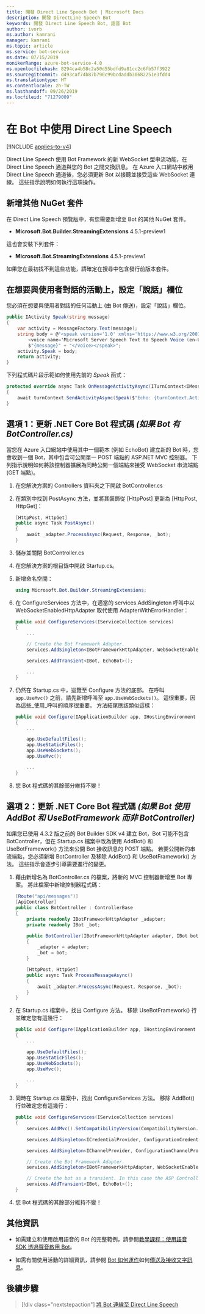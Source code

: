 ```yaml
---
title: 開發 Direct Line Speech Bot | Microsoft Docs
description: 開發 DirectLine Speech Bot
keywords: 開發 Direct Line Speech Bot, 語音 Bot
author: ivorb
ms.author: kamrani
manager: kamrani
ms.topic: article
ms.service: bot-service
ms.date: 07/15/2019
monikerRange: azure-bot-service-4.0
ms.openlocfilehash: 8294ca4b58c2a50d55bdfd9a81cc2c6fb57f3922
ms.sourcegitcommit: d493caf74b87b790c99bcdaddb30682251e3fdd4
ms.translationtype: HT
ms.contentlocale: zh-TW
ms.lasthandoff: 09/26/2019
ms.locfileid: "71279009"
---
```

# <a name="use-direct-line-speech-in-your-bot"></a>在 Bot 中使用 Direct Line Speech

[!INCLUDE [applies-to-v4](includes/applies-to.md)]

Direct Line Speech 使用 Bot Framework 的新 WebSocket 型串流功能，在 Direct Line Speech 通道與您的 Bot 之間交換訊息。 在 Azure 入口網站中啟用 Direct Line Speech 通道後，您必須更新 Bot 以接聽並接受這些 WebSocket 連線。 這些指示說明如何執行這項操作。

## <a name="add-additional-nuget-packages"></a>新增其他 NuGet 套件

在 Direct Line Speech 預覽版中，有您需要新增至 Bot 的其他 NuGet 套件。

- **Microsoft.Bot.Builder.StreamingExtensions** 4.5.1-preview1

這也會安裝下列套件：

- **Microsoft.Bot.StreamingExtensions** 4.5.1-preview1

如果您在最初找不到這些功能，請確定在搜尋中包含發行前版本套件。

## <a name="set-the-speak-field-on-activities-you-want-spoken-to-the-user"></a>在想要與使用者對話的活動上，設定「說話」欄位

您必須在想要與使用者對話的任何活動上 (由 Bot 傳送)，設定「說話」欄位。

```cs
public IActivity Speak(string message)
{
    var activity = MessageFactory.Text(message);
    string body = @"<speak version='1.0' xmlns='https://www.w3.org/2001/10/synthesis' xml:lang='en-US'>
        <voice name='Microsoft Server Speech Text to Speech Voice (en-US, JessaRUS)'>" +
        $"{message}" + "</voice></speak>";
    activity.Speak = body;
    return activity;
}
```

下列程式碼片段示範如何使用先前的 *Speak* 函式：

```cs
protected override async Task OnMessageActivityAsync(ITurnContext<IMessageActivity> turnContext, CancellationToken cancellationToken)
{
    await turnContext.SendActivityAsync(Speak($"Echo: {turnContext.Activity.Text}"), cancellationToken);
}
```

## <a name="option-1-update-your-net-core-bot-code-_if-your-bot-has-a-botcontrollercs_"></a>選項 1：更新 .NET Core Bot 程式碼 _(如果 Bot 有 BotController.cs)_

當您在 Azure 入口網站中使用其中一個範本 (例如 EchoBot) 建立新的 Bot 時，您會收到一個 Bot，其中包含可公開單一 POST 端點的 ASP.NET MVC 控制器。 下列指示說明如何將該控制器擴展為同時公開一個端點來接受 WebSocket 串流端點 (GET 端點)。

1. 在您解決方案的 Controllers 資料夾之下開啟 BotController.cs

2. 在類別中找到 PostAsync 方法，並將其裝飾從 [HttpPost] 更新為 [HttpPost, HttpGet]：

    ```cs
    [HttpPost, HttpGet]
    public async Task PostAsync()
    {
        await _adapter.ProcessAsync(Request, Response, _bot);
    }
    ```

3. 儲存並關閉 BotController.cs

4. 在您解決方案的根目錄中開啟 Startup.cs。

5. 新增命名空間：

    ```cs
    using Microsoft.Bot.Builder.StreamingExtensions;
    ```

6. 在 ConfigureServices 方法中，在適當的 services.AddSingleton 呼叫中以 WebSocketEnabledHttpAdapter 取代使用 AdapterWithErrorHandler：

    ```cs
    public void ConfigureServices(IServiceCollection services)
    {
        ...

        // Create the Bot Framework Adapter.
        services.AddSingleton<IBotFrameworkHttpAdapter, WebSocketEnabledHttpAdapter>();

        services.AddTransient<IBot, EchoBot>();

        ...
    }
    ```

7. 仍然在 Startup.cs 中，巡覽至 Configure 方法的底部。 在呼叫 `app.UseMvc()` 之前，請先新增呼叫至 `app.UseWebSockets()`。 這很重要，因為這些_使用_呼叫的順序很重要。 方法結尾應該類似這樣：

    ```cs
    public void Configure(IApplicationBuilder app, IHostingEnvironment env)
    {
        ...

        app.UseDefaultFiles();
        app.UseStaticFiles();
        app.UseWebSockets();
        app.UseMvc();

        ...
    }
    ```

8. 您 Bot 程式碼的其餘部分維持不變！

## <a name="option-2-update-your-net-core-bot-code-_if-your-bot-uses-addbot-and-usebotframework-instead-of-a-botcontroller_"></a>選項 2：更新 .NET Core Bot 程式碼 _(如果 Bot 使用 AddBot 和 UseBotFramework 而非 BotController)_

如果您已使用 4.3.2 版之前的 Bot Builder SDK v4 建立 Bot，Bot 可能不包含 BotController，但在 Startup.cs 檔案中改為使用 AddBot() 和 UseBotFramework() 方法來公開 Bot 接收訊息的 POST 端點。 若要公開新的串流端點，您必須新增 BotController 及移除 AddBot() 和 UseBotFramework() 方法。 這些指示會逐步引導需要進行的變更。

1. 藉由新增名為 BotController.cs 的檔案，將新的 MVC 控制器新增至 Bot 專案。 將此檔案中新增控制器程式碼：

    ```cs
    [Route("api/messages")]
    [ApiController]
    public class BotController : ControllerBase
    {
        private readonly IBotFrameworkHttpAdapter _adapter;
        private readonly IBot _bot;

        public BotController(IBotFrameworkHttpAdapter adapter, IBot bot)
        {
            _adapter = adapter;
            _bot = bot;
        }

        [HttpPost, HttpGet]
        public async Task ProcessMessageAsync()
        {
            await _adapter.ProcessAsync(Request, Response, _bot);
        }
    }
    ```

2. 在 Startup.cs 檔案中，找出 Configure 方法。 移除 UseBotFramework() 行並確定您有這幾行：

    ```cs
    public void Configure(IApplicationBuilder app, IHostingEnvironment env)
    {
        ...

        app.UseDefaultFiles();
        app.UseStaticFiles();
        app.UseWebSockets();
        app.UseMvc();

        ...
    }
    ```

3. 同時在 Startup.cs 檔案中，找出 ConfigureServices 方法。 移除 AddBot() 行並確定您有這幾行：

    ```cs
    public void ConfigureServices(IServiceCollection services)
    {
        services.AddMvc().SetCompatibilityVersion(CompatibilityVersion.Version_2_1);

        services.AddSingleton<ICredentialProvider, ConfigurationCredentialProvider>();

        services.AddSingleton<IChannelProvider, ConfigurationChannelProvider>();

        // Create the Bot Framework Adapter.
        services.AddSingleton<IBotFrameworkHttpAdapter, WebSocketEnabledHttpAdapter>();

        // Create the bot as a transient. In this case the ASP Controller is expecting an IBot.
        services.AddTransient<IBot, EchoBot>();
    }
    ```

4. 您 Bot 程式碼的其餘部分維持不變！

## <a name="additional-information"></a>其他資訊

- 如需建立和使用啟用語音的 Bot 的完整範例，請參閱[教學課程：使用語音 SDK 透過聲音啟用 Bot](https://docs.microsoft.com/en-us/azure/cognitive-services/speech-service/tutorial-voice-enable-your-bot-speech-sdk)。

- 如需有關使用活動的詳細資訊，請參閱 [Bot 如何運作](v4sdk/bot-builder-basics.md)如何[傳送及接收文字訊息](v4sdk/bot-builder-howto-send-messages.md)。

## <a name="next-steps"></a>後續步驟

> [!div class="nextstepaction"]
> [將 Bot 連線至 Direct Line Speech](./bot-service-channel-connect-directlinespeech.md)
